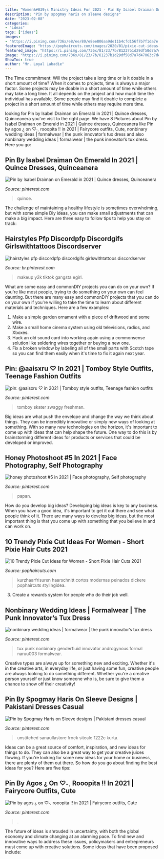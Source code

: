 ```yaml
---
title: "Women&#039;s Ministry Ideas For 2021 - Pin By Isabel Draiman On Emerald In 2021"
description: "Pin by spogmay haris on sleeve designs"
date: "2023-02-08"
categories:
- "ideas"
tags: ["ideas"]
images:
- "https://i.pinimg.com/736x/e8/ee/80/e8ee806aa9de11b4cfd156f7b7f1da7e.jpg"
featuredImage: "https://pophaircuts.com/images/2020/01/pixie-cut-ideas-that-make-women-more-beautiful-short-pixie-hairstyle-1.jpg"
featured_image: "https://i.pinimg.com/736x/81/23/7b/81237b1d29df50d7a7d47063c7decfe9.jpg"
image: "https://i.pinimg.com/736x/81/23/7b/81237b1d29df50d7a7d47063c7decfe9.jpg"
ShowToc: true
author: "Mr. Loyal Labadie"
---
```



The Time commitment: Will the project take a long time or is it doable in a short amount of time?
When it comes to projects, time is always a major factor. Some projects may be doable in a short amount of time while others may take a long time. It all depends on the project and how much time the individual has available. Some people may find it doable to complete a project in a short amount of time while others may require more time.

	

		
looking for Pin by Isabel Draiman on Emerald in 2021 | Quince dresses, Quinceanera you've visit to the right page. We have 8 Pictures about Pin by Isabel Draiman on Emerald in 2021 | Quince dresses, Quinceanera like Pin by agos ¿ on ♡˗ˏ rooopita !! in 2021 | Fairycore outfits, Cute, nonbinary wedding ideas | formalwear | the punk innovator’s tux dress and also nonbinary wedding ideas | formalwear | the punk innovator’s tux dress. Here you go:
		
    
## Pin By Isabel Draiman On Emerald In 2021 | Quince Dresses, Quinceanera

<img loading=lazy src="https://i.pinimg.com/736x/37/f4/e0/37f4e04e962e69d8fa705bf5a707bc76.jpg" onerror="this.onerror=null;this.src='https://tse1.mm.bing.net/th?id=OIP.Oqjfnm-JNq7EEYkEwjppdAHaLH&amp;pid=15.1';" alt="Pin by Isabel Draiman on Emerald in 2021 | Quince dresses, Quinceanera">

_Source: pinterest.com_

>quince. 

	

The challenge of maintaining a healthy lifestyle is sometimes overwhelming, but with some simple Diy ideas, you can make small adjustments that can make a big impact. Here are three easy to follow tips to help you stay on track:

    
## Hairstyles Pfp Discordpfp Discordgifs Girlswithtattoos Discordserver

<img loading=lazy src="https://i.pinimg.com/736x/84/3d/bb/843dbb5d1d8c9e56f3445222ea2143fa.jpg" onerror="this.onerror=null;this.src='https://tse1.mm.bing.net/th?id=OIP.DZTQIA9Kza5HElwV80e1pQAAAA&amp;pid=15.1';" alt="hairstyles pfp discordpfp discordgifs girlswithtattoos discordserver">

_Source: br.pinterest.com_

>makeup y2k tiktok gangsta egirl. 

	

What are some easy and commonDIY projects you can do on your own?
If you're like most people, trying to do something on your own can feel daunting. But there are many easy and commonDIY projects that you can do on your own if you're willing to take the time to learn about different materials and techniques. Here are a few examples:
1. Make a simple garden ornament with a piece of driftwood and some wire.
2. Make a small home cinema system using old televisions, radios, and Xboxes.
3. Hack an old sound card into working again using a commonsense solution like soldering wires together or buying a new one.
4. Fix a broken window by labeling all of the small parts with Scotch tape so you can find them easily when it's time to fix it again next year.

    
## Pin: @aaisxru ♡ In 2021 | Tomboy Style Outfits, Teenage Fashion Outfits

<img loading=lazy src="https://i.pinimg.com/736x/81/23/7b/81237b1d29df50d7a7d47063c7decfe9.jpg" onerror="this.onerror=null;this.src='https://tse1.mm.bing.net/th?id=OIP.mYNCb8f10FDGgswrCun7lAHaNi&amp;pid=15.1';" alt="pin: @aaisxru ♡ in 2021 | Tomboy style outfits, Teenage fashion outfits">

_Source: pinterest.com_

>tomboy skater swaggy freshman. 

	

Big ideas are what push the envelope and change the way we think about things. They can be incredibly innovative or simply new ways of looking at something. With so many new technologies on the horizon, it's important to come up with ideas that can help shape the future. One way to do this is by brainstorming different ideas for products or services that could be developed or improved.

    
## Honey Photoshoot #5 In 2021 | Face Photography, Self Photography

<img loading=lazy src="https://i.pinimg.com/736x/46/4f/5b/464f5b883913dfb610cf7d2a1a397bfa.jpg" onerror="this.onerror=null;this.src='https://tse3.mm.bing.net/th?id=OIP.CKXYBYOZgMqq6OS55eDVhgHaLD&amp;pid=15.1';" alt="honey photoshoot #5 in 2021 | Face photography, Self photography">

_Source: pinterest.com_

>papan. 

	

How do you develop big ideas?
Developing big ideas is key to any business. When you have a good idea, it's important to get it out there and see what people think of it. There are many ways to develop big ideas, but the most important thing is that you come up with something that you believe in and can work on.

    
## 10 Trendy Pixie Cut Ideas For Women - Short Pixie Hair Cuts 2021

<img loading=lazy src="https://pophaircuts.com/images/2020/01/pixie-cut-ideas-that-make-women-more-beautiful-short-pixie-hairstyle-1.jpg" onerror="this.onerror=null;this.src='https://tse2.mm.bing.net/th?id=OIP.nruqnetg_YDgcPp7NeKXkAHaJ8&amp;pid=15.1';" alt="10 Trendy Pixie Cut Ideas for Women - Short Pixie Hair Cuts 2021">

_Source: pophaircuts.com_

>kurzhaarfrisuren haarschnitt cortos modernas peinados dickere pophaircuts stylingidea. 

	

3. Create a rewards system for people who do their job well.

    
## Nonbinary Wedding Ideas | Formalwear | The Punk Innovator’s Tux Dress

<img loading=lazy src="https://i.pinimg.com/736x/25/f6/36/25f6365833e75482e5a0103f61939a15.jpg" onerror="this.onerror=null;this.src='https://tse3.mm.bing.net/th?id=OIP.X1R1s0XwrsY0bggWagKtvgHaNK&amp;pid=15.1';" alt="nonbinary wedding ideas | formalwear | the punk innovator’s tux dress">

_Source: pinterest.com_

>tux punk nonbinary genderfluid innovator androgynous formal naruu003 formalwear. 

	

Creative types are always up for something new and exciting. Whether it's in the creative arts, in everyday life, or just having some fun, creative people are always looking to do something different. Whether you're a creative person yourself or just know someone who is, be sure to give them a chance to show off their creativity!

    
## Pin By Spogmay Haris On Sleeve Designs | Pakistani Dresses Casual

<img loading=lazy src="https://i.pinimg.com/736x/e8/ee/80/e8ee806aa9de11b4cfd156f7b7f1da7e.jpg" onerror="this.onerror=null;this.src='https://tse1.mm.bing.net/th?id=OIP.9B8ZD4HN29qtqSSZWbtj3wHaL4&amp;pid=15.1';" alt="Pin by Spogmay Haris on Sleeve designs | Pakistani dresses casual">

_Source: pinterest.com_

>unstitched sanaullastore frock siteale 1222c kurta. 

	

Ideas can be a great source of comfort, inspiration, and new ideas for things to do. They can also be a great way to get your creative juices flowing. If you're looking for some new ideas for your home or business, there are plenty of them out there. So how do you go about finding the best ideas for you? Here are five tips: 

    
## Pin By Agos ¿ On ♡˗ˏ Rooopita !! In 2021 | Fairycore Outfits, Cute

<img loading=lazy src="https://i.pinimg.com/736x/c9/2d/f8/c92df82f8f1c332cf0587d4b2e961e7b.jpg" onerror="this.onerror=null;this.src='https://tse4.mm.bing.net/th?id=OIP.a9YJCIr17HKuhvPgPtjLdAHaKX&amp;pid=15.1';" alt="Pin by agos ¿ on ♡˗ˏ rooopita !! in 2021 | Fairycore outfits, Cute">

_Source: pinterest.com_

>. 

	

The future of ideas is shrouded in uncertainty, with both the global economy and climate changing at an alarming pace. To find new and innovative ways to address these issues, policymakers and entrepreneurs must come up with creative solutions. Some ideas that have been proposed include: 

